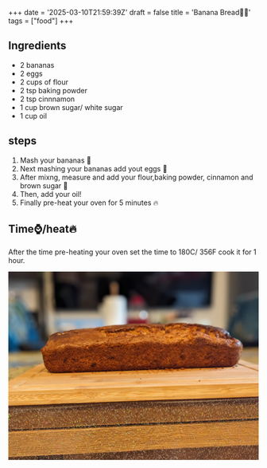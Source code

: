 +++
date = '2025-03-10T21:59:39Z'
draft = false
title = 'Banana Bread🍌🍞'
tags = ["food"]
+++

## Ingredients

- 2 bananas
- 2 eggs
- 2 cups of flour
- 2 tsp baking powder
- 2 tsp cinnnamon
- 1 cup brown sugar/ white sugar
- 1 cup oil

## steps
1. Mash your bananas 🍌
2. Next mashing your bananas add yout eggs 🥚
3. After mixng, measure and add your flour,baking powder, cinnamon and brown sugar 🍬
4. Then, add your oil!
5. Finally pre-heat your oven for 5 minutes 🔥

## Time⌚️/heat🔥

After the time pre-heating your oven set the time to 180C/ 356F cook it for 1 hour.

![banana-bread](bananabread.jpg)
